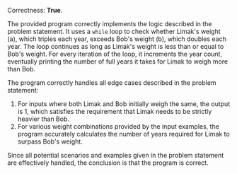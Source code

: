 Correctness: **True**. 

The provided program correctly implements the logic described in the problem statement. It uses a `while` loop to check whether Limak's weight (a), which triples each year, exceeds Bob's weight (b), which doubles each year. The loop continues as long as Limak's weight is less than or equal to Bob's weight. For every iteration of the loop, it increments the year count, eventually printing the number of full years it takes for Limak to weigh more than Bob.

The program correctly handles all edge cases described in the problem statement:

1. For inputs where both Limak and Bob initially weigh the same, the output is 1, which satisfies the requirement that Limak needs to be strictly heavier than Bob.
2. For various weight combinations provided by the input examples, the program accurately calculates the number of years required for Limak to surpass Bob's weight.

Since all potential scenarios and examples given in the problem statement are effectively handled, the conclusion is that the program is correct.